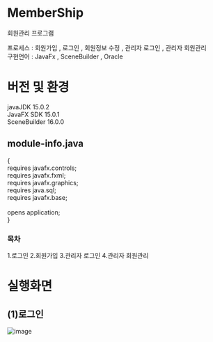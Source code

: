 # MemberShip
회원관리 프로그램

프로세스 : 회원가입 , 로그인 , 회원정보 수정 , 관리자 로그인 , 관리자 회원관리<br>
구현언어 : JavaFx , SceneBuilder , Oracle
<br>

# 버전 및 환경
javaJDK 15.0.2 <br>
JavaFX SDK 15.0.1 <br>
SceneBuilder 16.0.0

## module-info.java 
   {<br>
	requires javafx.controls;<br>
	requires javafx.fxml;<br>
	requires javafx.graphics;<br>
	requires java.sql;<br>
	requires javafx.base;<br>
	<br>
	opens application;<br>
}
### 목차
1.로그인
2.회원가입
3.관리자 로그인
4.관리자 회원관리
# 실행화면
## (1)로그인
![image](https://github.com/woojin0jang/MemberShip/assets/102105000/f7bea56b-e2e6-401e-808b-a005f1679b24)



